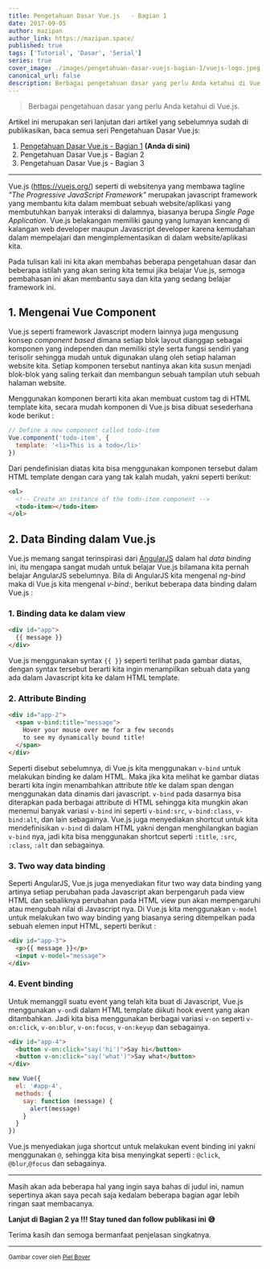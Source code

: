 ```yaml
---
title: Pengetahuan Dasar Vue.js   - Bagian 1
date: 2017-09-05
author: mazipan
author_link: https://mazipan.space/
published: true
tags: ['Tutorial', 'Dasar', 'Serial']
series: true
cover_image: ./images/pengetahuan-dasar-vuejs-bagian-1/vuejs-logo.jpeg
canonical_url: false
description: Berbagai pengetahuan dasar yang perlu Anda ketahui di Vue.js.
---
```


> Berbagai pengetahuan dasar yang perlu Anda ketahui di Vue.js.

Artikel ini merupakan seri lanjutan dari artikel yang sebelumnya sudah di publikasikan, baca semua seri Pengetahuan Dasar Vue.js:

  1. [Pengetahuan Dasar Vue.js - Bagian 1](/pengetahuan-dasar-vuejs-bagian-1) **(Anda di sini)**
  2. Pengetahuan Dasar Vue.js - Bagian 2
  3. Pengetahuan Dasar Vue.js - Bagian 3

---

Vue.js (https://vuejs.org/) seperti di websitenya yang membawa tagline _"The Progressive JavaScript Framework"_ merupakan javascript framework yang membantu kita dalam membuat sebuah website/aplikasi yang membutuhkan banyak interaksi di dalamnya, biasanya berupa _Single Page Application_. Vue.js belakangan memiliki gaung yang lumayan kencang di kalangan web developer maupun Javascript developer karena kemudahan dalam mempelajari dan mengimplementasikan di dalam website/aplikasi kita.

Pada tulisan kali ini kita akan membahas beberapa pengetahuan dasar dan beberapa istilah yang akan sering kita temui jika belajar Vue.js, semoga pembahasan ini akan membantu saya dan kita yang sedang belajar framework ini.

## 1. Mengenai Vue Component

Vue.js seperti framework Javascript modern lainnya juga mengusung konsep _component based_ dimana setiap blok layout dianggap sebagai komponen yang independen dan memiliki style serta fungsi sendiri yang terisolir sehingga mudah untuk digunakan ulang oleh setiap halaman website kita. Setiap komponen tersebut nantinya akan kita susun menjadi blok-blok yang saling terkait dan membangun sebuah tampilan utuh sebuah halaman website.

Menggunakan komponen berarti kita akan membuat custom tag di HTML template kita, secara mudah komponen di Vue.js bisa dibuat sesederhana kode berikut :

```js
// Define a new component called todo-item
Vue.component('todo-item', {
  template: '<li>This is a todo</li>'
})
```

Dari pendefinisian diatas kita bisa menggunakan komponen tersebut dalam HTML template dengan cara yang tak kalah mudah, yakni seperti berikut:

```html
<ol>
  <!-- Create an instance of the todo-item component -->
  <todo-item></todo-item>
</ol>
```

## 2. Data Binding dalam Vue.js

Vue.js memang sangat terinspirasi dari [AngularJS](https://angularjs.org/) dalam hal _data binding_ ini, itu mengapa sangat mudah untuk belajar Vue.js bilamana kita pernah belajar AngularJS sebelumnya. Bila di AngularJS kita mengenal _ng-bind_ maka di Vue.js kita mengenal _v-bind:_, berikut beberapa data binding dalam Vue.js :

### 1. Binding data ke dalam view

```html
<div id="app">
  {{ message }}
</div>
```

Vue.js menggunakan syntax `{{ }}` seperti terlihat pada gambar diatas, dengan syntax tersebut berarti kita ingin menampilkan sebuah data yang ada dalam Javascript kita ke dalam HTML template.

### 2. Attribute Binding

```html
<div id="app-2">
  <span v-bind:title="message">
    Hover your mouse over me for a few seconds
    to see my dynamically bound title!
  </span>
</div>
```

Seperti disebut sebelumnya, di Vue.js kita menggunakan `v-bind` untuk melakukan binding ke dalam HTML. Maka jika kita melihat ke gambar diatas berarti kita ingin menambahkan attribute _title_ ke dalam span dengan menggunakan data dinamis dari javascript. `v-bind` pada dasarnya bisa diterapkan pada berbagai attribute di HTML sehingga kita mungkin akan menemui banyak variasi `v-bind` ini seperti `v-bind:src`, `v-bind:class`, `v-bind:alt`, dan lain sebagainya. 
Vue.js juga menyediakan shortcut untuk kita mendefinisikan `v-bind` di dalam HTML yakni dengan menghilangkan bagian `v-bind` nya, jadi kita bisa menggunakan shortcut seperti `:title`, `:src`, `:class`, `:alt` dan sebagainya.

### 3. Two way data binding

Seperti AngularJS, Vue.js juga menyediakan fitur two way data binding yang artinya setiap perubahan pada Javascript akan berpengaruh pada view HTML dan sebaliknya perubahan pada HTML view pun akan mempengaruhi atau mengubah nilai di Javascript nya.
Di Vue.js kita menggunakan `v-model` untuk melakukan two way binding yang biasanya sering ditempelkan pada sebuah elemen input HTML, seperti berikut :

```html
<div id="app-3">
  <p>{{ message }}</p>
  <input v-model="message">
</div>
```

### 4. Event binding

Untuk memanggil suatu event yang telah kita buat di Javascript, Vue.js menggunakan `v-on`di dalam HTML template diikuti hook event yang akan ditambahkan. Jadi kita bisa menggunakan berbagai variasi `v-on` seperti `v-on:click`, `v-on:blur`, `v-on:focus`, `v-on:keyup` dan sebagainya.

```html
<div id="app-4">
  <button v-on:click="say('hi')">Say hi</button>
  <button v-on:click="say('what')">Say what</button>
</div>
```

```js
new Vue({
  el: '#app-4',
  methods: {
    say: function (message) {
      alert(message)
    }
  }
})
```

Vue.js menyediakan juga shortcut untuk melakukan event binding ini yakni menggunakan `@`, sehingga kita bisa menyingkat seperti : `@click`, `@blur`,`@focus` dan sebagainya.

---

Masih akan ada beberapa hal yang ingin saya bahas di judul ini, namun sepertinya akan saya pecah saja kedalam beberapa bagian agar lebih ringan saat membacanya.

**Lanjut di Bagian 2 ya !!! Stay tuned dan follow publikasi ini 😅**

Terima kasih dan semoga bermanfaat penjelasan singkatnya.

---

<small>Gambar cover oleh [Piel Bover](https://medium.com/@Pier)</small>